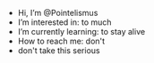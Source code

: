 - Hi, I’m @Pointelismus
- I’m interested in: to much
- I’m currently learning: to stay alive
- How to reach me: don't
- don't take this serious

<!---
Pointelismus/Pointelismus is a ✨ special ✨ repository because its `README.md` (this file) appears on your GitHub profile.
You can click the Preview link to take a look at your changes.
--->
